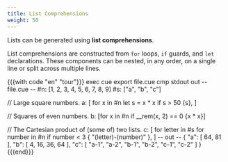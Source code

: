 ```yaml
---
title: List Comprehensions
weight: 50
---
```


Lists can be generated using **list comprehensions**.

List comprehensions are constructed from
`for` loops, `if` guards, and `let` declarations.
These components can be nested, in any order,
on a single line or split across multiple lines.

{{{with code "en" "tour"}}}
exec cue export file.cue
cmp stdout out
-- file.cue --
#n: [1, 2, 3, 4, 5, 6, 7, 8, 9]
#s: ["a", "b", "c"]

// Large square numbers.
a: [
	for x in #n
	let s = x * x
	if s > 50 {s},
]

// Squares of even numbers.
b: [for x in #n if __rem(x, 2) == 0 {x * x}]

// The Cartesian product of (some of) two lists.
c: [
	for letter in #s
	for number in #n
	if number < 3 {
		"\(letter)-\(number)"
	},
]
-- out --
{
    "a": [
        64,
        81
    ],
    "b": [
        4,
        16,
        36,
        64
    ],
    "c": [
        "a-1",
        "a-2",
        "b-1",
        "b-2",
        "c-1",
        "c-2"
    ]
}
{{{end}}}
